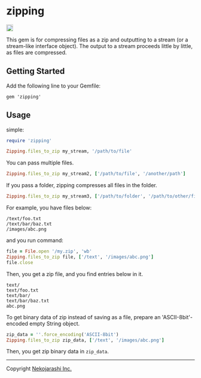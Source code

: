 zipping
=======
<a href="http://badge.fury.io/rb/zipping"><img src="https://badge.fury.io/rb/zipping@2x.png" alt="Gem Version" height="18"></a>

This gem is for compressing files as a zip and outputting to a stream (or a stream-like interface object). The output to a stream proceeds little by little, as files are compressed.

Getting Started
--
Add the following line to your Gemfile:

    gem 'zipping'

Usage
--
simple:

```ruby
require 'zipping'

Zipping.files_to_zip my_stream, '/path/to/file'
```

You can pass multiple files.

```ruby
Zipping.files_to_zip my_stream2, ['/path/to/file', '/another/path']
```

If you pass a folder, zipping compresses all files in the folder.

```ruby
Zipping.files_to_zip my_stream3, ['/path/to/folder', '/path/to/other/file']
```

For example, you have files below:

    /text/foo.txt
    /text/bar/baz.txt
    /images/abc.png

and you run command:

```ruby
file = File.open '/my.zip', 'wb'
Zipping.files_to_zip file, ['/text', '/images/abc.png']
file.close
```

Then, you get a zip file, and you find entries below in it.

    text/
    text/foo.txt
    text/bar/
    text/bar/baz.txt
    abc.png

To get binary data of zip instead of saving as a file, prepare an 'ASCII-8bit'-encoded empty String object.

```ruby
zip_data = ''.force_encoding('ASCII-8bit')
Zipping.files_to_zip zip_data, ['/text', '/images/abc.png']
```

Then, you get zip binary data in `zip_data`.

---

Copyright [Nekojarashi Inc.](http://www.nekojarashi.com)
